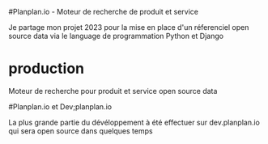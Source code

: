 #Planplan.io - Moteur de recherche de produit et service

Je partage mon projet 2023 pour la mise en place d'un réferenciel open source data via le language de programmation Python et Django

# production
Moteur de recherche pour produit et service open source data

#Planplan.io et Dev;planplan.io

La plus grande partie du dévéloppement à été effectuer sur dev.planplan.io qui sera open source dans quelques temps
 

